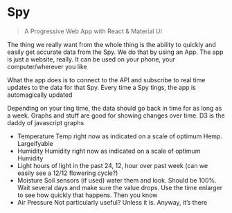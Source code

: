 # Spy

> A Progressive Web App with React &amp; Material UI

The thing we really want from the whole thing is the ability to quickly and easily get accurate data from the Spy. We do that by using an App. The app is just a website, really. It can be used on your phone, your computer/wherever you like

What the app does is to connect to the API and subscribe to real time updates to the data for that Spy. Every time a Spy tings, the app is automagically updated

Depending on your ting time, the data should go back in time for as long as a week. Graphs and stuff are good for showing changes over time. D3 is the daddy of javascript graphs

- Temperature
	Temp right now as indicated on a scale of optimum Hemp. Largeifyable
- Humidity
	Humidity right now as indicated on a scale of optimum Humidity 
- Light
	hours of light in the past 24, 12, hour
	over past week (can we easily see a 12/12 flowering cycle?)
- Moisture
	Soil sensors (if used)
	water them and look. Should be 100%. Wait several days and make sure the value drops. Use the time enlarger to see how quickly that happens. Then you know
- Air Pressure
	Not particularly useful? Unless it is. Anyway, it’s there